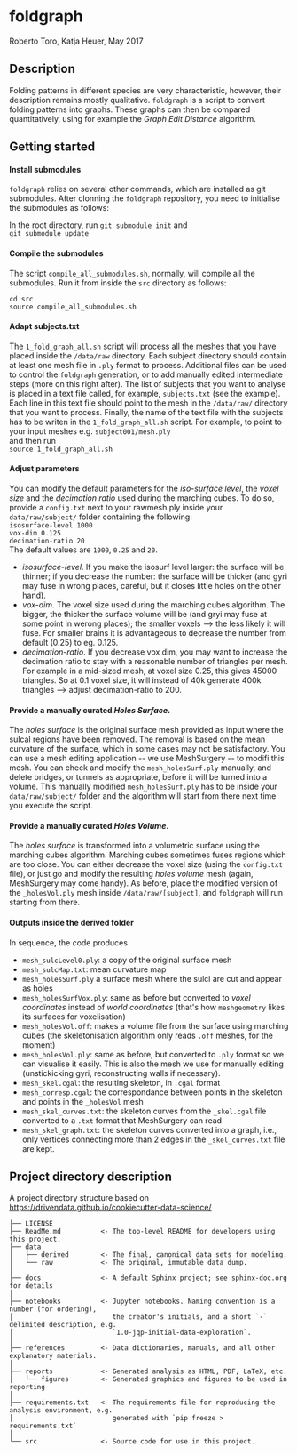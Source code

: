 # foldgraph
Roberto Toro, Katja Heuer, May 2017

## Description
Folding patterns in different species are very characteristic, however, their description remains mostly qualitative. `foldgraph` is a script to convert folding patterns into graphs. These graphs can then be compared quantitatively, using for example the *Graph Edit Distance* algorithm.

## Getting started

#### Install submodules
`foldgraph` relies on several other commands, which are installed as git submodules. After clonning the `foldgraph` repository, you need to initialise the submodules as follows:

In the root directory, run
`git submodule init` and  
`git submodule update`  

#### Compile the submodules
The script `compile_all_submodules.sh`, normally, will compile all the submodules. Run it from inside the `src` directory as follows:

`cd src`  
`source compile_all_submodules.sh`  

#### Adapt subjects.txt

The `1_fold_graph_all.sh` script will process all the meshes that you have placed inside the `/data/raw` directory. Each subject directory should contain at least one mesh file in `.ply` format to process. Additional files can be used to control the `foldgraph` generation, or to add manually edited intermediate steps (more on this right after). The list of subjects that you want to analyse is placed in a text file called, for example, `subjects.txt` (see the example). Each line in this text file should point to the mesh in the `/data/raw/` directory that you want to process. Finally, the name of the text file with the subjects has to be writen in the `1_fold_graph_all.sh` script. For example, to point to your input meshes e.g. `subject001/mesh.ply`  
and then run  
`source 1_fold_graph_all.sh`  

#### Adjust parameters
You can modify the default parameters for the *iso-surface level*, the *voxel size* and the *decimation ratio* used during the marching cubes. To do so, provide a `config.txt` next to your rawmesh.ply inside your `data/raw/subject/` folder containing the following:  
`isosurface-level 1000`  
`vox-dim 0.125`  
`decimation-ratio 20`  
The default values are `1000`, `0.25` and `20`.
 
* *isosurface-level*. If you make the isosurf level larger: the surface will be thinner; if you decrease the number: the surface will be thicker (and gyri may fuse in wrong places, careful, but it closes little holes on the other hand).
* *vox-dim*. The voxel size used during the marching cubes algorithm. The bigger, the thicker the surface volume will be (and gryi may fuse at some point in werong places); the smaller voxels --> the less likely it will fuse. For smaller brains it is advantageous to decrease the number from default (0.25) to eg. 0.125.
* *decimation-ratio*. If you decrease vox dim, you may want to increase the decimation ratio to stay with a reasonable number of triangles per mesh. For example in a mid-sized mesh, at voxel size 0.25, this gives 45000 triangles. So at 0.1 voxel size, it will instead of 40k generate 400k triangles --> adjust decimation-ratio to 200.

#### Provide a manually curated *Holes Surface*.
The *holes surface* is the original surface mesh provided as input where the sulcal regions have been removed. The removal is based on the mean curvature of the surface, which in some cases may not be satisfactory. You can use a mesh editing application -- we use MeshSurgery -- to modifi this mesh. You can check and modify the `mesh_holesSurf.ply` manually, and delete bridges, or tunnels as appropriate, before it will be turned into a volume. This manually modified `mesh_holesSurf.ply` has to be inside your `data/raw/subject/` folder and the algorithm will start from there next time you execute the script.

#### Provide a manually curated *Holes Volume*.
The *holes surface* is transformed into a volumetric surface using the marching cubes algorithm. Marching cubes sometimes fuses regions which are too close. You can either decrease the voxel size (using the `config.txt` file), or just go and modify the resulting *holes volume* mesh (again, MeshSurgery may come handy). As before, place the modified version of the `_holesVol.ply` mesh inside `/data/raw/[subject]`, and `foldgraph` will run starting from there.


#### Outputs inside the derived folder
In sequence, the code produces

* `mesh_sulcLevel0.ply`: a copy of the original surface mesh  
* `mesh_sulcMap.txt`: mean curvature map  
* `mesh_holesSurf.ply` a surface mesh where the sulci are cut and appear as holes  
* `mesh_holesSurfVox.ply`: same as before but converted to *voxel coordinates* instead of *world coordinates* (that's how `meshgeometry` likes its surfaces for voxelisation)
* `mesh_holesVol.off`: makes a volume file from the surface using marching cubes (the skeletonisation algorithm only reads `.off` meshes, for the moment)
* `mesh_holesVol.ply`: same as before, but converted to `.ply` format so we can visualise it easily. This is also the mesh we use for manually editing (unstickicking gyri, reconstructing walls if necessary).
* `mesh_skel.cgal`: the resulting skeleton, in `.cgal` format
* `mesh_corresp.cgal`: the correspondance between points in the skeleton and points in the `_holesVol` mesh
* `mesh_skel_curves.txt`: the skeleton curves from the `_skel.cgal` file converted to a `.txt` format that MeshSurgery can read
* `mesh_skel_graph.txt`: the skeleton curves converted into a graph, i.e., only vertices connecting more than 2 edges in the `_skel_curves.txt` file are kept.  


## Project directory description
A project directory structure based on https://drivendata.github.io/cookiecutter-data-science/

```
├── LICENSE
├── ReadMe.md          <- The top-level README for developers using this project.
├── data
│   ├── derived        <- The final, canonical data sets for modeling.
│   └── raw            <- The original, immutable data dump.
│
├── docs               <- A default Sphinx project; see sphinx-doc.org for details
│
├── notebooks          <- Jupyter notebooks. Naming convention is a number (for ordering),
│                         the creator's initials, and a short `-` delimited description, e.g.
│                         `1.0-jqp-initial-data-exploration`.
│
├── references         <- Data dictionaries, manuals, and all other explanatory materials.
│
├── reports            <- Generated analysis as HTML, PDF, LaTeX, etc.
│   └── figures        <- Generated graphics and figures to be used in reporting
│
├── requirements.txt   <- The requirements file for reproducing the analysis environment, e.g.
│                         generated with `pip freeze > requirements.txt`
│
└── src                <- Source code for use in this project.
```